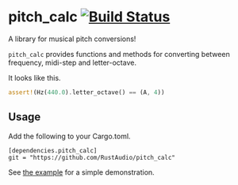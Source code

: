 # pitch_calc [![Build Status](https://travis-ci.org/RustAudio/pitch_calc.svg?branch=master)](https://travis-ci.org/RustAudio/pitch_calc)

A library for musical pitch conversions!

`pitch_calc` provides functions and methods for converting between frequency, midi-step and letter-octave.

It looks like this.

```Rust
assert!(Hz(440.0).letter_octave() == (A, 4))
```

Usage
-----

Add the following to your Cargo.toml.

```
[dependencies.pitch_calc]
git = "https://github.com/RustAudio/pitch_calc"
```

See [the example](https://github.com/RustAudio/pitch_calc/blob/master/examples/test.rs) for a simple demonstration.

